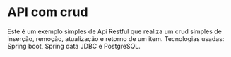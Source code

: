 # API com crud

Este é um exemplo simples de Api Restful que realiza um 
crud simples de inserção, remoção, atualização e retorno de um item. Tecnologias usadas: Spring boot, Spring data JDBC
e PostgreSQL. 